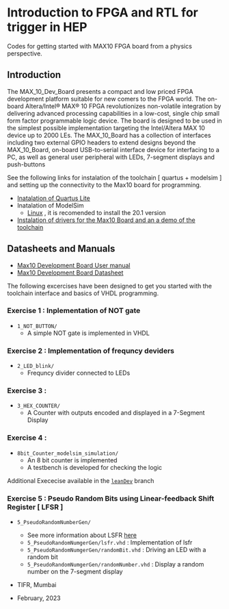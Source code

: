 # Introduction to FPGA and RTL for trigger in HEP

Codes for getting started with MAX10 FPGA board from a physics perspective.

## Introduction

The MAX_10_Dev_Board presents a compact and low priced FPGA development platform suitable for new
comers to the FPGA world. The on-board Altera/Intel® MAX® 10 FPGA revolutionizes non-volatile
integration by delivering advanced processing capabilities in a low-cost, single chip small form factor
programmable logic device. The board is designed to be used in the simplest possible implementation
targeting the Intel/Altera MAX 10 device up to 2000 LEs.
The MAX_10_Board has a collection of interfaces including two external GPIO headers to extend designs
beyond the MAX_10_Board, on-board USB-to-serial interface device for interfacing to a PC, as well as
general user peripheral with LEDs, 7-segment displays and push-buttons

See the following links for instalation of the toolchain [ quartus + modelsim ] and setting up the connectivity to the Max10 board for programming.
 - [Inatalation of Quartus Lite](https://www.tifr.res.in/~icfa2023/assets/doc/InstallationSteps.pdf)
 - Inatalation of ModelSim
   - [Linux](https://profile.iiita.ac.in/bibhas.ghoshal/COA_2020/Lab/ModelSim%20Linux%20installation.html) , it is recomended to install the 20.1 version
 - [Instalation of drivers for the Max10 Board and an a demo of the toolchain ](https://www.tifr.res.in/~icfa2023/assets/doc/JTAG_Driver.pdf)

## Datasheets and Manuals
 - [Max10 Development Board User manual](https://www.tifr.res.in/~icfa2023/assets/doc/Max10UserManual.pdf)
 - [Max10 Development Board Datasheet](https://www.tifr.res.in/~icfa2023/assets/doc/Max10DataSheet.pdf)

The following excercises have been designed to get you started with the toolchain interface and basics of VHDL programming.

### Exercise 1 : Inplementation of NOT gate
 - `1_NOT_BUTTON/`
    - A simple NOT gate is implemented in VHDL
### Exercise 2 : Implementation of  frequncy deviders 
 - `2_LED_blink/`
    - Frequncy divider connected to LEDs
### Exercise 3 : 
 - `3_HEX_COUNTER/` 
    - A Counter with outputs encoded and displayed in a 7-Segment Display
### Exercise 4 :
 - `8bit_Counter_modelsim_simulation/`
   - An 8 bit counter is implemented
   - A testbench is developed for checking the logic

Additional Exececise available in the [`leanDev`](https://github.com/abunickabhi/FPGA_ICFA_2023/tree/leanDev) branch
### Exercise 5 : Pseudo Random Bits using Linear-feedback Shift Register [ LFSR ]
 - `5_PseudoRandomNumberGen/`
   - See more information about LSFR [here](https://en.wikipedia.org/wiki/Linear-feedback_shift_register)
   - `5_PseudoRandomNumgerGen/lsfr.vhd`  : Implementation of lsfr
   - `5_PseudoRandomNumgerGen/randomBit.vhd` : Driving an LED with a random bit
   - `5_PseudoRandomNumgerGen/randomNumber.vhd` : Display a random number on the 7-segment display


- TIFR, Mumbai
- February, 2023
